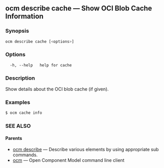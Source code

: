 ## ocm describe cache &mdash; Show OCI Blob Cache Information

### Synopsis

```bash
ocm describe cache [<options>]
```

### Options

```text
  -h, --help   help for cache
```

### Description

Show details about the OCI blob cache (if given).
	
### Examples

```bash
$ ocm cache info
```

### SEE ALSO

#### Parents

* [ocm describe](ocm_describe.md)	 &mdash; Describe various elements by using appropriate sub commands.
* [ocm](ocm.md)	 &mdash; Open Component Model command line client


